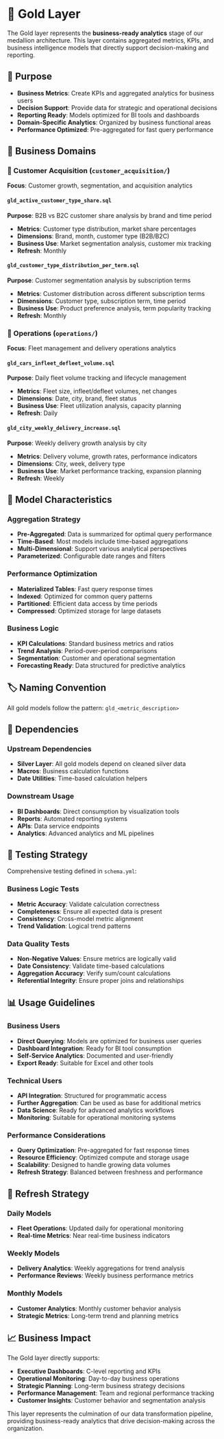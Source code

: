 # 🥇 Gold Layer

The Gold layer represents the **business-ready analytics** stage of our medallion architecture. This layer contains aggregated metrics, KPIs, and business intelligence models that directly support decision-making and reporting.

## 🎯 Purpose

- **Business Metrics**: Create KPIs and aggregated analytics for business users
- **Decision Support**: Provide data for strategic and operational decisions
- **Reporting Ready**: Models optimized for BI tools and dashboards
- **Domain-Specific Analytics**: Organized by business functional areas
- **Performance Optimized**: Pre-aggregated for fast query performance

## 📁 Business Domains

### 👥 Customer Acquisition (`customer_acquisition/`)
**Focus**: Customer growth, segmentation, and acquisition analytics

#### `gld_active_customer_type_share.sql`
**Purpose**: B2B vs B2C customer share analysis by brand and time period
- **Metrics**: Customer type distribution, market share percentages
- **Dimensions**: Brand, month, customer type (B2B/B2C)
- **Business Use**: Market segmentation analysis, customer mix tracking
- **Refresh**: Monthly

#### `gld_customer_type_distribution_per_term.sql`
**Purpose**: Customer segmentation analysis by subscription terms
- **Metrics**: Customer distribution across different subscription terms
- **Dimensions**: Customer type, subscription term, time period
- **Business Use**: Product preference analysis, term popularity tracking
- **Refresh**: Monthly

### 🚛 Operations (`operations/`)
**Focus**: Fleet management and delivery operations analytics

#### `gld_cars_infleet_defleet_volume.sql`
**Purpose**: Daily fleet volume tracking and lifecycle management
- **Metrics**: Fleet size, infleet/defleet volumes, net changes
- **Dimensions**: Date, city, brand, fleet status
- **Business Use**: Fleet utilization analysis, capacity planning
- **Refresh**: Daily

#### `gld_city_weekly_delivery_increase.sql`
**Purpose**: Weekly delivery growth analysis by city
- **Metrics**: Delivery volume, growth rates, performance indicators
- **Dimensions**: City, week, delivery type
- **Business Use**: Market performance tracking, expansion planning
- **Refresh**: Weekly

## 🔧 Model Characteristics

### Aggregation Strategy
- **Pre-Aggregated**: Data is summarized for optimal query performance
- **Time-Based**: Most models include time-based aggregations
- **Multi-Dimensional**: Support various analytical perspectives
- **Parameterized**: Configurable date ranges and filters

### Performance Optimization
- **Materialized Tables**: Fast query response times
- **Indexed**: Optimized for common query patterns
- **Partitioned**: Efficient data access by time periods
- **Compressed**: Optimized storage for large datasets

### Business Logic
- **KPI Calculations**: Standard business metrics and ratios
- **Trend Analysis**: Period-over-period comparisons
- **Segmentation**: Customer and operational segmentation
- **Forecasting Ready**: Data structured for predictive analytics

## 🏷️ Naming Convention

All gold models follow the pattern: `gld_<metric_description>`

## 🔗 Dependencies

### Upstream Dependencies
- **Silver Layer**: All gold models depend on cleaned silver data
- **Macros**: Business calculation functions
- **Date Utilities**: Time-based calculation helpers

### Downstream Usage
- **BI Dashboards**: Direct consumption by visualization tools
- **Reports**: Automated reporting systems
- **APIs**: Data service endpoints
- **Analytics**: Advanced analytics and ML pipelines

## 🧪 Testing Strategy

Comprehensive testing defined in `schema.yml`:

### Business Logic Tests
- **Metric Accuracy**: Validate calculation correctness
- **Completeness**: Ensure all expected data is present
- **Consistency**: Cross-model metric alignment
- **Trend Validation**: Logical trend patterns

### Data Quality Tests
- **Non-Negative Values**: Ensure metrics are logically valid
- **Date Consistency**: Validate time-based calculations
- **Aggregation Accuracy**: Verify sum/count calculations
- **Referential Integrity**: Ensure proper joins and relationships

## 📊 Usage Guidelines

### Business Users
- **Direct Querying**: Models are optimized for business user queries
- **Dashboard Integration**: Ready for BI tool consumption
- **Self-Service Analytics**: Documented and user-friendly
- **Export Ready**: Suitable for Excel and other tools

### Technical Users
- **API Integration**: Structured for programmatic access
- **Further Aggregation**: Can be used as base for additional metrics
- **Data Science**: Ready for advanced analytics workflows
- **Monitoring**: Suitable for operational monitoring systems

### Performance Considerations
- **Query Optimization**: Pre-aggregated for fast response times
- **Resource Efficiency**: Optimized compute and storage usage
- **Scalability**: Designed to handle growing data volumes
- **Refresh Strategy**: Balanced between freshness and performance

## 🔄 Refresh Strategy

### Daily Models
- **Fleet Operations**: Updated daily for operational monitoring
- **Real-time Metrics**: Near real-time business indicators

### Weekly Models
- **Delivery Analytics**: Weekly aggregations for trend analysis
- **Performance Reviews**: Weekly business performance metrics

### Monthly Models
- **Customer Analytics**: Monthly customer behavior analysis
- **Strategic Metrics**: Long-term trend and planning metrics

## 📈 Business Impact

The Gold layer directly supports:
- **Executive Dashboards**: C-level reporting and KPIs
- **Operational Monitoring**: Day-to-day business operations
- **Strategic Planning**: Long-term business strategy decisions
- **Performance Management**: Team and regional performance tracking
- **Customer Insights**: Customer behavior and segmentation analysis

This layer represents the culmination of our data transformation pipeline, providing business-ready analytics that drive decision-making across the organization.
